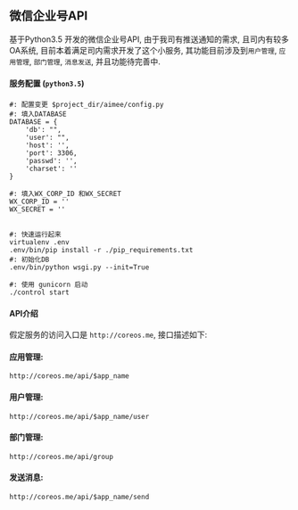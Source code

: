 ## 微信企业号API
基于Python3.5 开发的微信企业号API, 由于我司有推送通知的需求, 且司内有较多OA系统, 目前本着满足司内需求开发了这个小服务, 其功能目前涉及到`用户管理`, `应用管理`, `部门管理`, `消息发送`, 并且功能待完善中.

#### 服务配置 (`python3.5`)
```
#: 配置变更 $project_dir/aimee/config.py
#: 填入DATABASE
DATABASE = {
    'db': "",
    'user': "",
    'host': '',
    'port': 3306,
    'passwd': '',
    'charset': ''
}

#: 填入WX_CORP_ID 和WX_SECRET
WX_CORP_ID = ''
WX_SECRET = ''


#: 快速运行起来
virtualenv .env
.env/bin/pip install -r ./pip_requirements.txt
#: 初始化DB
.env/bin/python wsgi.py --init=True

#: 使用 gunicorn 启动
./control start
```


#### API介绍
假定服务的访问入口是 `http://coreos.me`, 接口描述如下:

#### 应用管理:
```
http://coreos.me/api/$app_name
```

#### 用户管理:
```
http://coreos.me/api/$app_name/user
```

#### 部门管理:
```
http://coreos.me/api/group
```

#### 发送消息:
```
http://coreos.me/api/$app_name/send
```

